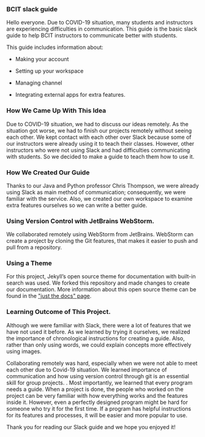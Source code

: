 ### BCIT slack guide

Hello everyone. Due to COVID-19 situation, many students and instructors are experiencing difficulties in communication. This guide is the basic slack guide to help BCIT instructors to communicate better with students. 

This guide includes information about:
-	Making your account

-	Setting up your workspace

-	Managing channel

-	Integrating external apps for extra features.

### How We Came Up With This Idea

Due to COVID-19 situation, we had to discuss our ideas remotely. As the situation got worse, we had to finish our projects remotely without seeing each other. We kept contact with each other over Slack because some of our instructors were already using it to teach their classes. However, other instructors who were not using Slack and had difficulties communicating with students. So we decided to make a guide to teach them how to use it.

### How We Created Our Guide

Thanks to our Java and Python professor Chris Thompson, we were already using Slack as main method of communication; consequently, we were familiar with the service. Also, we created our own workspace to examine extra features ourselves so we can write a better guide.

### Using Version Control with JetBrains WebStorm.

We collaborated remotely using WebStorm from JetBrains. WebStorm can create a project by cloning the Git features, that makes it easier to push and pull from a repository.

### Using a Theme

For this project, Jekyll’s open source theme for documentation with built-in search was used. We forked this repository and made changes to create our documentation. More information about this open source theme can be found in the ["just the docs" page](https://github.com/pmarsceill/just-the-docs).

### Learning Outcome of This Project.

Although we were familiar with Slack, there were a lot of features that we have not used it before. As we learned by trying it ourselves, we realized the importance of chronological instructions for creating a guide. Also, rather than only using words, we could explain concepts more effectively using images.

Collaborating remotely was hard, especially when we were not able to meet each other due to Covid-19 situation. We learned importance of communication and how using version control through git is an essential skill for group projects.
.
Most importantly, we learned that every program needs a guide. When a project is done, the people who worked on the project can be very familiar with how everything works and the features inside it. However, even a perfectly designed program might be hard for someone who try it for the first time. If a program has helpful instructions for its features and processes, it will be easier and more popular to use. 


Thank you for reading our Slack guide and we hope you enjoyed it!



